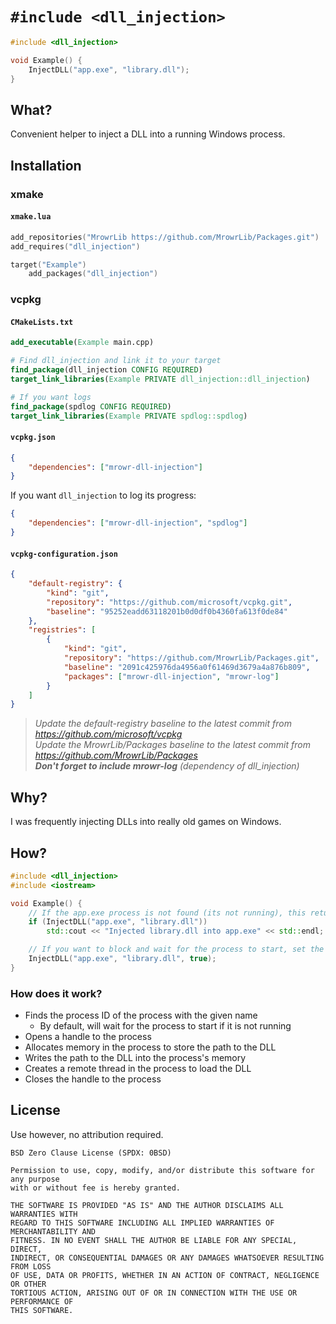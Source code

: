# `#include <dll_injection>`

```cpp
#include <dll_injection>

void Example() {
    InjectDLL("app.exe", "library.dll");
}
```

## What?

Convenient helper to inject a DLL into a running Windows process.

## Installation

### xmake

#### `xmake.lua`

```lua
add_repositories("MrowrLib https://github.com/MrowrLib/Packages.git")
add_requires("dll_injection")

target("Example")
    add_packages("dll_injection")
```

### vcpkg

#### `CMakeLists.txt`

```cmake
add_executable(Example main.cpp)

# Find dll_injection and link it to your target
find_package(dll_injection CONFIG REQUIRED)
target_link_libraries(Example PRIVATE dll_injection::dll_injection)

# If you want logs
find_package(spdlog CONFIG REQUIRED)
target_link_libraries(Example PRIVATE spdlog::spdlog)
```

#### `vcpkg.json`

```json
{
    "dependencies": ["mrowr-dll-injection"]
}
```

If you want `dll_injection` to log its progress:

```json
{
    "dependencies": ["mrowr-dll-injection", "spdlog"]
}
```

#### `vcpkg-configuration.json`

```json
{
    "default-registry": {
        "kind": "git",
        "repository": "https://github.com/microsoft/vcpkg.git",
        "baseline": "95252eadd63118201b0d0df0b4360fa613f0de84"
    },
    "registries": [
        {
            "kind": "git",
            "repository": "https://github.com/MrowrLib/Packages.git",
            "baseline": "2091c425976da4956a0f61469d3679a4a876b809",
            "packages": ["mrowr-dll-injection", "mrowr-log"]
        }
    ]
}
```

> _Update the default-registry baseline to the latest commit from https://github.com/microsoft/vcpkg_  
> _Update the MrowrLib/Packages baseline to the latest commit from https://github.com/MrowrLib/Packages_  
> _**Don't forget to include mrowr-log** (dependency of dll_injection)_

## Why?

I was frequently injecting DLLs into really old games on Windows.

## How?

```cpp
#include <dll_injection>
#include <iostream>

void Example() {
    // If the app.exe process is not found (its not running), this returns false immediately:
    if (InjectDLL("app.exe", "library.dll"))
        std::cout << "Injected library.dll into app.exe" << std::endl;

    // If you want to block and wait for the process to start, set the wait parameter to true:
    InjectDLL("app.exe", "library.dll", true);
}
```

### How does it work?

- Finds the process ID of the process with the given name
  - By default, will wait for the process to start if it is not running
- Opens a handle to the process
- Allocates memory in the process to store the path to the DLL
- Writes the path to the DLL into the process's memory
- Creates a remote thread in the process to load the DLL
- Closes the handle to the process

## License

Use however, no attribution required.

```
BSD Zero Clause License (SPDX: 0BSD)

Permission to use, copy, modify, and/or distribute this software for any purpose
with or without fee is hereby granted.

THE SOFTWARE IS PROVIDED "AS IS" AND THE AUTHOR DISCLAIMS ALL WARRANTIES WITH
REGARD TO THIS SOFTWARE INCLUDING ALL IMPLIED WARRANTIES OF MERCHANTABILITY AND
FITNESS. IN NO EVENT SHALL THE AUTHOR BE LIABLE FOR ANY SPECIAL, DIRECT,
INDIRECT, OR CONSEQUENTIAL DAMAGES OR ANY DAMAGES WHATSOEVER RESULTING FROM LOSS
OF USE, DATA OR PROFITS, WHETHER IN AN ACTION OF CONTRACT, NEGLIGENCE OR OTHER
TORTIOUS ACTION, ARISING OUT OF OR IN CONNECTION WITH THE USE OR PERFORMANCE OF
THIS SOFTWARE.
```
